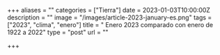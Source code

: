 +++
aliases = ""
categories = ["Tierra"]
date = 2023-01-03T10:00:00Z
description = ""
image = "/images/article-2023-january-es.png"
tags = ["2023", "clima", "enero"]
title = " Enero 2023 comparado con enero de 1922 a 2022"
type = "post"
url = ""

+++
